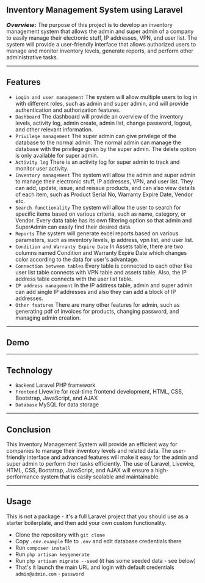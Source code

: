 ## Inventory Management System using Laravel

__𝙊𝙫𝙚𝙧𝙫𝙞𝙚𝙬:__ The purpose of this project is to develop an inventory management system that allows the admin and super admin of a company to easily manage their electronic stuff, IP addresses, VPN, and user list. The system will provide a user-friendly interface that allows authorized users to manage and monitor inventory levels, generate reports, and perform other administrative tasks.
- - - - -
## Features

- `Login and user management` The system will allow multiple users to log in with different roles, such as admin and super admin, and will provide authentication and authorization features.
- `Dashboard` The dashboard will provide an overview of the inventory levels, activity log, admin create, admin list, change password, logout, and other relevant information.
- `Privilege management` The super admin can give privilege of the database to the normal admin. The normal admin can manage the database with the privilege given by the super admin. The delete option is only available for super admin.
- `Activity log` There is an activity log for super admin to track and monitor user activity.
- `Inventory management` The system will allow the admin and super admin to manage their electronic stuff, IP addresses, VPN, and user list. They can add, update, issue, and reissue products, and can also view details of each item, such as Product Serial No, Warranty Expire Date, Vendor etc.
- `Search functionality` The system will allow the user to search for specific items based on various criteria, such as name, category, or Vendor. Every data table has its own filtering option so that admin and SuperAdmin can easily find their desired data.
- `Reports` The system will generate excel reports based on various parameters, such as inventory levels, ip address, vpn list, and user list.
- `Condition and Warranty Expire Date` In Assets table, there are two columns named Condition and Warranty Expire Date which changes color according to the data for user's advantage.
- `Connection between tables` Every table is connected to each other like user list table connects with VPN table and assets table. Also, the IP address table connects with the user list table.
- `IP address management` In the IP address table, admin and super admin can add single IP addresses and also they can add a block of IP addresses.
- `Other features` There are many other features for admin, such as generating pdf of invoices for products, changing password, and managing admin creation.
- - - - -
## Demo


- - - - -
## Technology

- `Backend` Laravel PHP framework
- `Frontend` Livewire for real-time frontend development, HTML, CSS, Bootstrap, JavaScript, and AJAX
- `Database` MySQL for data storage

- - - - -
## Conclusion

This Inventory Management System will provide an efficient way for companies to manage their inventory levels and related data. The user-friendly interface and advanced features will make it easy for the admin and super admin to perform their tasks efficiently. The use of Laravel, Livewire, HTML, CSS, Bootstrap, JavaScript, and AJAX will ensure a high-performance system that is easily scalable and maintainable.

---
## Usage

This is not a package - it's a full Laravel project that you should use as a starter boilerplate, and then add your own custom functionality.

- Clone the repository with `git clone`
- Copy `.env.example` file to `.env` and edit database credentials there
- Run `composer install`
- Run `php artisan keygenerate`
- Run `php artisan migrate --seed` (it has some seeded data - see below)
- That's it launch the main URL and login with default credentials `admin@admin.com` - `password`
